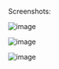 Screenshots: 

![image](https://github.com/user-attachments/assets/92ae3c6d-8b5e-4bd6-99e1-899b3dfde6d8)

![image](https://github.com/user-attachments/assets/84e37c66-2489-40ee-85f1-e6d4d48a49a1)

![image](https://github.com/user-attachments/assets/da91bd51-1614-4eea-b620-36d6843c2ba8)
